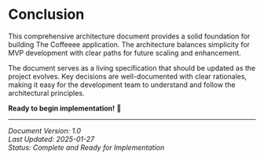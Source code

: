 # Conclusion

This comprehensive architecture document provides a solid foundation for building The Coffeeee application. The architecture balances simplicity for MVP development with clear paths for future scaling and enhancement.

The document serves as a living specification that should be updated as the project evolves. Key decisions are well-documented with clear rationales, making it easy for the development team to understand and follow the architectural principles.

**Ready to begin implementation!** 🚀

---

*Document Version: 1.0*  
*Last Updated: 2025-01-27*  
*Status: Complete and Ready for Implementation*
